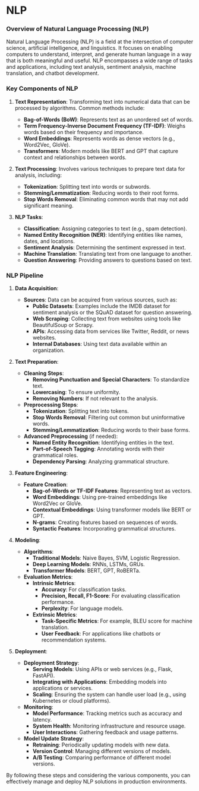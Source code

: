 # NLP 

### **Overview of Natural Language Processing (NLP)**

Natural Language Processing (NLP) is a field at the intersection of computer science, artificial intelligence, and linguistics. It focuses on enabling computers to understand, interpret, and generate human language in a way that is both meaningful and useful. NLP encompasses a wide range of tasks and applications, including text analysis, sentiment analysis, machine translation, and chatbot development.

### **Key Components of NLP**

1. **Text Representation**: Transforming text into numerical data that can be processed by algorithms. Common methods include:
   - **Bag-of-Words (BoW)**: Represents text as an unordered set of words.
   - **Term Frequency-Inverse Document Frequency (TF-IDF)**: Weighs words based on their frequency and importance.
   - **Word Embeddings**: Represents words as dense vectors (e.g., Word2Vec, GloVe).
   - **Transformers**: Modern models like BERT and GPT that capture context and relationships between words.

2. **Text Processing**: Involves various techniques to prepare text data for analysis, including:
   - **Tokenization**: Splitting text into words or subwords.
   - **Stemming/Lemmatization**: Reducing words to their root forms.
   - **Stop Words Removal**: Eliminating common words that may not add significant meaning.

3. **NLP Tasks**:
   - **Classification**: Assigning categories to text (e.g., spam detection).
   - **Named Entity Recognition (NER)**: Identifying entities like names, dates, and locations.
   - **Sentiment Analysis**: Determining the sentiment expressed in text.
   - **Machine Translation**: Translating text from one language to another.
   - **Question Answering**: Providing answers to questions based on text.

### **NLP Pipeline**

1. **Data Acquisition**:
   - **Sources**: Data can be acquired from various sources, such as:
     - **Public Datasets**: Examples include the IMDB dataset for sentiment analysis or the SQuAD dataset for question answering.
     - **Web Scraping**: Collecting text from websites using tools like BeautifulSoup or Scrapy.
     - **APIs**: Accessing data from services like Twitter, Reddit, or news websites.
     - **Internal Databases**: Using text data available within an organization.

2. **Text Preparation**:
   - **Cleaning Steps**:
     - **Removing Punctuation and Special Characters**: To standardize text.
     - **Lowercasing**: To ensure uniformity.
     - **Removing Numbers**: If not relevant to the analysis.
   - **Preprocessing Steps**:
     - **Tokenization**: Splitting text into tokens.
     - **Stop Words Removal**: Filtering out common but uninformative words.
     - **Stemming/Lemmatization**: Reducing words to their base forms.
   - **Advanced Preprocessing** (if needed):
     - **Named Entity Recognition**: Identifying entities in the text.
     - **Part-of-Speech Tagging**: Annotating words with their grammatical roles.
     - **Dependency Parsing**: Analyzing grammatical structure.

3. **Feature Engineering**:
   - **Feature Creation**:
     - **Bag-of-Words or TF-IDF Features**: Representing text as vectors.
     - **Word Embeddings**: Using pre-trained embeddings like Word2Vec or GloVe.
     - **Contextual Embeddings**: Using transformer models like BERT or GPT.
     - **N-grams**: Creating features based on sequences of words.
     - **Syntactic Features**: Incorporating grammatical structures.

4. **Modeling**:
   - **Algorithms**:
     - **Traditional Models**: Naive Bayes, SVM, Logistic Regression.
     - **Deep Learning Models**: RNNs, LSTMs, GRUs.
     - **Transformer Models**: BERT, GPT, RoBERTa.
   - **Evaluation Metrics**:
     - **Intrinsic Metrics**:
       - **Accuracy**: For classification tasks.
       - **Precision, Recall, F1-Score**: For evaluating classification performance.
       - **Perplexity**: For language models.
     - **Extrinsic Metrics**:
       - **Task-Specific Metrics**: For example, BLEU score for machine translation.
       - **User Feedback**: For applications like chatbots or recommendation systems.

5. **Deployment**:
   - **Deployment Strategy**:
     - **Serving Models**: Using APIs or web services (e.g., Flask, FastAPI).
     - **Integrating with Applications**: Embedding models into applications or services.
     - **Scaling**: Ensuring the system can handle user load (e.g., using Kubernetes or cloud platforms).
   - **Monitoring**:
     - **Model Performance**: Tracking metrics such as accuracy and latency.
     - **System Health**: Monitoring infrastructure and resource usage.
     - **User Interactions**: Gathering feedback and usage patterns.
   - **Model Update Strategy**:
     - **Retraining**: Periodically updating models with new data.
     - **Version Control**: Managing different versions of models.
     - **A/B Testing**: Comparing performance of different model versions.

By following these steps and considering the various components, you can effectively manage and deploy NLP solutions in production environments.
